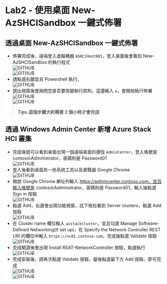 # Lab2 - 使用桌面 New-AzSHCISandbox 一鍵式佈署

## 透過桌面 New-AzSHCISandbox 一鍵式佈署
- 佈署完成後，遠端登入虛擬機器 `ASHCIHost001`，登入桌面後會看到 New-AzSHCISandbox 的執行程式 <br>
![GITHUB](https://github.com/BrianHsing/Azure-Stack-HCI-Sandbox/blob/main/images/deploy12.png)<br>
![GITHUB](https://github.com/BrianHsing/Azure-Stack-HCI-Sandbox/blob/main/images/deploy13.png)<br>
- 請點選右鍵並且 Powershell 執行，<br>
![GITHUB](https://github.com/BrianHsing/Azure-Stack-HCI-Sandbox/blob/main/images/deploy14.png)<br>
- 跳出視窗後會詢問您是否要改變執行原則，這邊輸入 `a`，會開始執行佈署<br>
![GITHUB](https://github.com/BrianHsing/Azure-Stack-HCI-Sandbox/blob/main/images/deploy15.png)<br>
![GITHUB](https://github.com/BrianHsing/Azure-Stack-HCI-Sandbox/blob/main/images/deploy16.png)<br>
> **Tips.這個步驟大約需要 3 個小時才會完成** <br>

## 透過 Windows Admin Center 新增 Azure Stack HCI 叢集

- 完成後就可以看到桌面出現一個遠端桌面的捷徑 `AdminCenter`，登入帳號是 contoso\Administrator，密碼則是 Password01<br>
![GITHUB](https://github.com/BrianHsing/Azure-Stack-HCI-Sandbox/blob/main/images/deploy17.png)<br>
- 登入後看到桌面有一些系統工具以及瀏覽器 Google Chrome<br>
![GITHUB](https://github.com/BrianHsing/Azure-Stack-HCI-Sandbox/blob/main/images/deploy18.png)<br>
- 開啟 Google Chrome 網址列輸入 https://admincenter.contoso.com，並且輸入帳號是 contoso\Administrator，密碼則是 Password01，輸入後點選 Sign in 按鈕<br>
![GITHUB](https://github.com/BrianHsing/Azure-Stack-HCI-Sandbox/blob/main/images/deploy19.png)<br>
- 點選 Add，右邊會出現功能視窗，往下拖拉看到 Server clusters，點選 Add 按鈕<br>
![GITHUB](https://github.com/BrianHsing/Azure-Stack-HCI-Sandbox/blob/main/images/deploy20.png)<br>
- 在 Cluster name 欄位輸入 `azstackcluster`，並且勾選 Manage Software-Defined Networking(if set up)，在 Specify the Network Controller REST URI 的欄位中輸入 `https://nc01.contoso.com`，完成後點選 Validate 按鈕<br>
![GITHUB](https://github.com/BrianHsing/Azure-Stack-HCI-Sandbox/blob/main/images/deploy21.png)<br>
- 完成驗證後會出現 Install RSAT-NetworkController 按鈕，點選執行<br>
![GITHUB](https://github.com/BrianHsing/Azure-Stack-HCI-Sandbox/blob/main/images/deploy22.png)<br>
- 完成安裝後，請再次點選 Validate 按鈕，最後點選最下方 Add 按鈕，即可完成<br>
![GITHUB](https://github.com/BrianHsing/Azure-Stack-HCI-Sandbox/blob/main/images/deploy23.png)<br>
![GITHUB](https://github.com/BrianHsing/Azure-Stack-HCI-Sandbox/blob/main/images/deploy24.png)<br>

